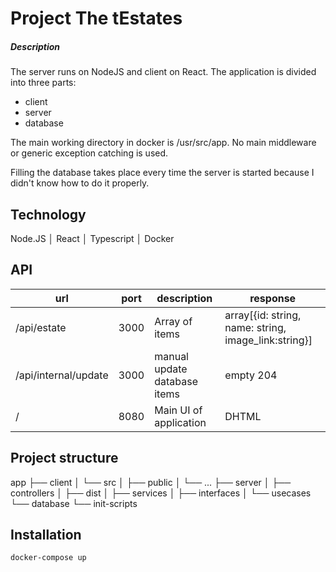 # Project The tEstates
##### Description
The server runs on NodeJS and client on React.
The application is divided into three parts:
- client
- server
- database

The main working directory in docker is /usr/src/app.
No main middleware or generic exception catching is used.

Filling the database takes place every time the server is started because I didn't know how to do it properly.
## Technology
Node.JS │ React │ Typescript │ Docker


## API 
| url | port | description | response |
| ------ | ------ | ------ | ------ |
| /api/estate  | 3000 | Array of items | array[{id: string, name: string, image_link:string}]
| /api/internal/update           | 3000 | manual update database items | empty 204
| /           | 8080 | Main UI of application | DHTML

## Project structure 

app
├── client
│   └── src
│       ├── public
│       └── ...
├── server
│   ├── controllers
│   ├── dist
│   ├── services
│   ├── interfaces
│   └── usecases
└── database
    └── init-scripts

## Installation

```sh
docker-compose up
```
